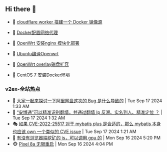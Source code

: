 ## Hi there 👋

<!--
**dkyg666/dkyg666** is a ✨ _special_ ✨ repository because its `README.md` (this file) appears on your GitHub profile.

Here are some ideas to get you started:

- 🔭 I’m currently working on ...
- 🌱 I’m currently learning ...
- 👯 I’m looking to collaborate on ...
- 🤔 I’m looking for help with ...
- 💬 Ask me about ...
- 📫 How to reach me: ...
- 😄 Pronouns: ...
- ⚡ Fun fact: ...
-->

<!-- BLOG-POST-LIST:START -->
- 🦩 [cloudflare worker 搭建一个 Docker 镜像源](http://blog.1996099.xyz/archives/cloudflare-worker-da-jian-yi-ge-docker-jing-xiang-zhan) 

- 🚦 [Docker配置网络代理](http://blog.1996099.xyz/archives/dockerpei-zhi-wang-luo-dai-li) 

- 🫶 [OpenWrt 安装nginx 模块化部署](http://blog.1996099.xyz/archives/openwrt-an-zhuang-nginx-mo-kuai-hua-bu-shu) 

- 🦄 [Ubuntu编译Openwrt](http://blog.1996099.xyz/archives/ubuntuzi-bian-yi-openwrt) 

- 🐻 [OpenWrt overlay磁盘扩容](http://blog.1996099.xyz/archives/openwrt-overlay) 

- 🤖 [CentOS 7 安装Docker环境](http://blog.1996099.xyz/archives/centos-docker) 
<!-- BLOG-POST-LIST:END -->

### v2ex-全站热点
<!-- v2ex:START -->
- 🥸 [大家一起来探讨一下阿里网盘这次的 Bug 是什么导致的](https://www.v2ex.com/t/1073418#reply12) | Tue Sep 17 2024 1:33 AM
- 🤗 [“安博通”可以精准识别翻墙，并通过翻墙 Ip 反溯、实名到人、精准定位 ？](https://www.v2ex.com/t/1073417#reply14) | Tue Sep 17 2024 1:32 AM
- 🎭 [如果 CVE-2022-25517 对于 mybatis plus 是合适的，那么 mybatis 本身也应该 own 一个类似的 CVE issue](https://www.v2ex.com/t/1073413#reply2) | Tue Sep 17 2024 1:21 AM
- 🥷 [有没有浏览器端挖矿的 js，可以调用 gpu 的](https://www.v2ex.com/t/1073396#reply2) | Mon Sep 16 2024 5:20 PM
- 🐵 [Pixel 8a 无限重启](https://www.v2ex.com/t/1073393#reply1) | Mon Sep 16 2024 4:04 PM<!-- v2ex:END -->

